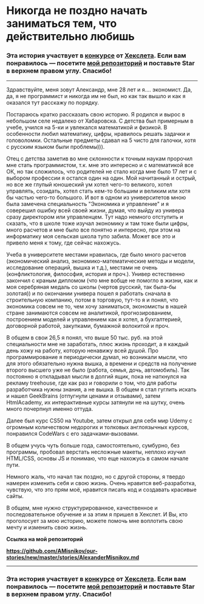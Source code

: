 Никогда не поздно начать заниматься тем, что действительно любишь
=======================================

### Эта история участвует в [конкурсе](http://mystory.hexlet.io/) от [Хекслета](https://ru.hexlet.io/). Если вам понравилось — посетите [мой репозиторий](https://github.com/AMisnikov/our-stories/edit/master/stories/AlexanderMisnikov.md) и поставьте Star в верхнем правом углу. Спасибо!

---

Здравствуйте, меня зовут Александр, мне 28 лет и я.... экономист. Да, да, я не программист и никогда им не был, но как так вышло и как я оказался тут расскажу по порядку.

Постараюсь кратко рассказать свою историю. Я родился и вырос в небольшом селе недалеко от Хабаровска. С детства был примерным в учебе, учился на 5-ки и увлекался математикой и физикой. В особенности любил математику, цифры, нравилось решать задачки и головоломки. Остальные предметы сдавал на 5 чисто для галочки, хотя с русским языком были проблемы))).

Отец с детства заметив во мне склонности к точным наукам пророчил мне стать программистом, т.к. мне это интересно и с математикой все ОК, но так сложилось, что родителей не стало когда мне было 17 лет и с выбором профессии я остался один на один. Мой начитанный и острый, но все же глупый юношеский ум хотел чего-то великого, хотел управлять, созидать, хотел стать кем-то большим и великим или хотя бы частью чего-то большого. И вот в одном из университетов мною была замечена специальность "Экономика и управление" и я соверешил ошибку всей своей жизни, думая, что выйду из универа сразу директором или управленцем. Тут надо немного отступить и сказать, что в школе тоже изучал экономику и там тоже были цифры, много расчетов и мне было все понятно и интересно, при этом на информатику моя сельская школа тупо забила. Может все это и привело меня к тому, где сейчас нахожусь.

Учеба в университете местами нравилась, где было много расчетов (экономический анализ, экономико-математические методы и модели, исследование операций, вышка и т.д.), местами не очень (конфликтология, философия, история и проч.). Универ естественно закончил с краным дипломом (что мне вобще не помогло в жизни, как и моя серебряная медаль со школы (чертов русский, так была-бы золотая)) и по окончании универа пошел я работать сначала в строительную компанию, потом в торговую, тут-то я и понял, что экономика совсем не то, чем хочу заниматься, экономисты в нашей стране занимаются совсем не аналитикой, прогнозированием, построением моделей и управлением как я хотел, а бухгалтерией, договорной работой, закупками, бумажной волокитой и проч.

В общем в свои 26,5 я понял, что выше 50 тыс. руб. на этой специальности мне не заработать, плюс жизнь проходит, а я каждый день хожу на работу, которую ненавижу всей душой. Про программирование я периодически думал, но возникали мысли, что для этого обязательно нужна вышка, а времени и средств на получение второго высшего уже не было (работа, семья, дочь, автомобиль). Так постоянно я откладывал мысли в долгий ящик, пока не наткнулся на рекламу treehouse, где как раз и говорили о том, что для работы разработчика нужны знания, а не вышка. В общем я стал гуглить искать и нашел GeekBrains (отпугнули ценами и отзывами), затем HtmlAcademy, их интерактивные курсы затянули не на шутку, очень много почерпнул именно оттуда.

Далее был курс CS50 на Youtube, затем открыл для себя мир Udemy с огромным количеством недорогих и толковых англоязычных курсов, понравился CodeWars с его задачками-вызовами. 

В общем учусь чуть больше года, самостоятельно, сумбурно, без программы, пробовал верстать несложные макеты, неплохо изучил HTML/CSS, основы JS и понимаю, что еще нахожусь в самом начале пути.

Немного жаль, что начал так поздно, но с другой стороны, я твердо намерен изменить себя и свою жизнь. Очень нравится веб-разработка, чувствую, что это прям моё, нравится писать код и создавать красивые сайты. 

В общем, мне нужно структурированное, качественное и последовательное обучение и за этим я пришел в Хекслет. И Вы, кто проголосует за мою историю, можете помочь мне воплотить свою мечту и изменить свою жизнь.

**Ссылка на мой репозиторий**

**https://github.com/AMisnikov/our-stories/new/master/stories/AlexanderMisnikov.md**

---

### Эта история участвует в [конкурсе](http://mystory.hexlet.io/) от [Хекслета](https://ru.hexlet.io/). Если вам понравилось — посетите [мой репозиторий](https://github.com/AMisnikov/our-stories/edit/master/stories/AlexanderMisnikov.md) и поставьте Star в верхнем правом углу. Спасибо!
